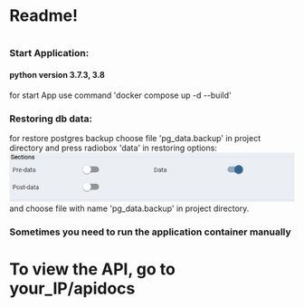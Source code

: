# Readme!

# 
### Start Application:
#### python version 3.7.3, 3.8
for start App use command 'docker compose up -d --build'

### Restoring db data:
for restore postgres backup choose file 'pg_data.backup' in project directory and press radiobox 'data' in restoring options:
![img.png](img.png)
and choose file with name 'pg_data.backup' in project directory.
### Sometimes you need to run the application container manually

# To view the API, go to your_IP/apidocs